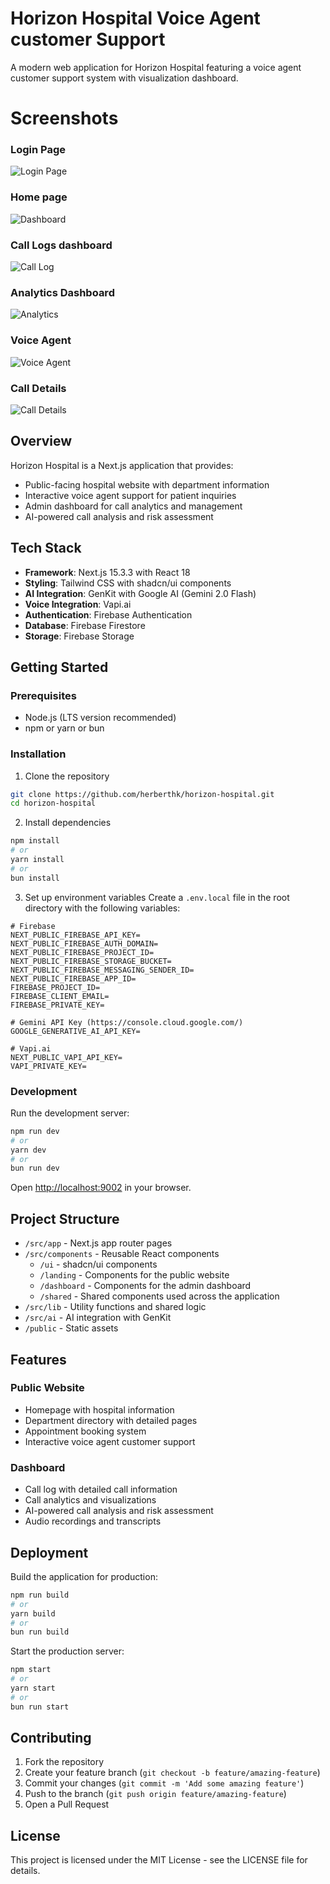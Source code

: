 # Horizon Hospital Voice Agent customer Support

A modern web application for Horizon Hospital featuring a voice agent customer support system with visualization dashboard.

# Screenshots
 ### Login Page
 ![Login Page](public/horizon-login.png)
 ### Home page
 ![Dashboard](public/horizon-home.png)
 ### Call Logs dashboard
 ![Call Log](public/horizon-call-logs.png)
 ### Analytics Dashboard
 ![Analytics](public/horizon-call-analytics.png)
 ### Voice Agent
 ![Voice Agent](public/horizon-assistant.png)
 ### Call Details
 ![Call Details](public/horizon-call-details.png)

## Overview

Horizon Hospital is a Next.js application that provides:
- Public-facing hospital website with department information
- Interactive voice agent support for patient inquiries
- Admin dashboard for call analytics and management
- AI-powered call analysis and risk assessment

## Tech Stack

- **Framework**: Next.js 15.3.3 with React 18
- **Styling**: Tailwind CSS with shadcn/ui components
- **AI Integration**: GenKit with Google AI (Gemini 2.0 Flash)
- **Voice Integration**: Vapi.ai
- **Authentication**: Firebase Authentication
- **Database**: Firebase Firestore
- **Storage**: Firebase Storage

## Getting Started

### Prerequisites

- Node.js (LTS version recommended)
- npm or yarn or bun

### Installation

1. Clone the repository
```bash
git clone https://github.com/herberthk/horizon-hospital.git
cd horizon-hospital
```

2. Install dependencies
```bash
npm install
# or
yarn install
# or
bun install
```

3. Set up environment variables
Create a `.env.local` file in the root directory with the following variables:
```
# Firebase
NEXT_PUBLIC_FIREBASE_API_KEY=
NEXT_PUBLIC_FIREBASE_AUTH_DOMAIN=
NEXT_PUBLIC_FIREBASE_PROJECT_ID=
NEXT_PUBLIC_FIREBASE_STORAGE_BUCKET=
NEXT_PUBLIC_FIREBASE_MESSAGING_SENDER_ID=
NEXT_PUBLIC_FIREBASE_APP_ID=
FIREBASE_PROJECT_ID=
FIREBASE_CLIENT_EMAIL=
FIREBASE_PRIVATE_KEY=

# Gemini API Key (https://console.cloud.google.com/)
GOOGLE_GENERATIVE_AI_API_KEY=

# Vapi.ai
NEXT_PUBLIC_VAPI_API_KEY=
VAPI_PRIVATE_KEY=
```

### Development

Run the development server:
```bash
npm run dev
# or
yarn dev
# or
bun run dev
```

Open [http://localhost:9002](http://localhost:9002) in your browser.

## Project Structure

- `/src/app` - Next.js app router pages
- `/src/components` - Reusable React components
  - `/ui` - shadcn/ui components
  - `/landing` - Components for the public website
  - `/dashboard` - Components for the admin dashboard
  - `/shared` - Shared components used across the application
- `/src/lib` - Utility functions and shared logic
- `/src/ai` - AI integration with GenKit
- `/public` - Static assets

## Features

### Public Website
- Homepage with hospital information
- Department directory with detailed pages
- Appointment booking system
- Interactive voice agent customer support

### Dashboard
- Call log with detailed call information
- Call analytics and visualizations
- AI-powered call analysis and risk assessment
- Audio recordings and transcripts

## Deployment

Build the application for production:
```bash
npm run build
# or
yarn build
# or
bun run build
```

Start the production server:
```bash
npm start
# or
yarn start
# or
bun run start
```

## Contributing

1. Fork the repository
2. Create your feature branch (`git checkout -b feature/amazing-feature`)
3. Commit your changes (`git commit -m 'Add some amazing feature'`)
4. Push to the branch (`git push origin feature/amazing-feature`)
5. Open a Pull Request

## License

This project is licensed under the MIT License - see the LICENSE file for details.


